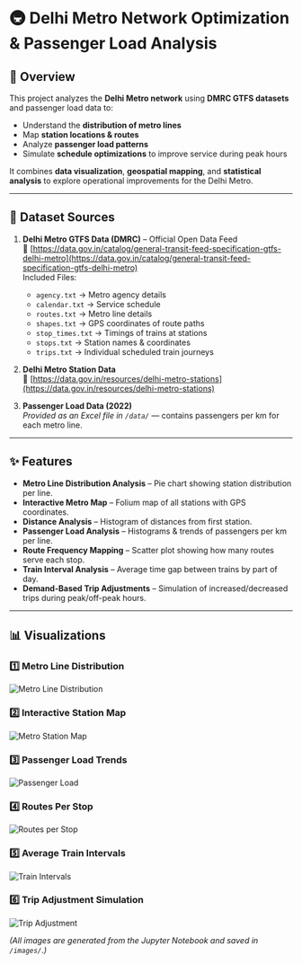 # 🚇 Delhi Metro Network Optimization & Passenger Load Analysis

## 📌 Overview
This project analyzes the **Delhi Metro network** using **DMRC GTFS datasets** and passenger load data to:
- Understand the **distribution of metro lines**
- Map **station locations & routes**
- Analyze **passenger load patterns**
- Simulate **schedule optimizations** to improve service during peak hours

It combines **data visualization**, **geospatial mapping**, and **statistical analysis** to explore operational improvements for the Delhi Metro.

---

## 📂 Dataset Sources

1. **Delhi Metro GTFS Data (DMRC)** – Official Open Data Feed  
   🔗 [https://data.gov.in/catalog/general-transit-feed-specification-gtfs-delhi-metro](https://data.gov.in/catalog/general-transit-feed-specification-gtfs-delhi-metro)  
   Included Files:  
   - `agency.txt` → Metro agency details  
   - `calendar.txt` → Service schedule  
   - `routes.txt` → Metro line details  
   - `shapes.txt` → GPS coordinates of route paths  
   - `stop_times.txt` → Timings of trains at stations  
   - `stops.txt` → Station names & coordinates  
   - `trips.txt` → Individual scheduled train journeys  

2. **Delhi Metro Station Data**  
   🔗 [https://data.gov.in/resources/delhi-metro-stations](https://data.gov.in/resources/delhi-metro-stations)  

3. **Passenger Load Data (2022)**  
   *Provided as an Excel file in `/data/`* — contains passengers per km for each metro line.

---

## ✨ Features
- **Metro Line Distribution Analysis** – Pie chart showing station distribution per line.
- **Interactive Metro Map** – Folium map of all stations with GPS coordinates.
- **Distance Analysis** – Histogram of distances from first station.
- **Passenger Load Analysis** – Histograms & trends of passengers per km per line.
- **Route Frequency Mapping** – Scatter plot showing how many routes serve each stop.
- **Train Interval Analysis** – Average time gap between trains by part of day.
- **Demand-Based Trip Adjustments** – Simulation of increased/decreased trips during peak/off-peak hours.

---

## 📊 Visualizations

### 1️⃣ Metro Line Distribution
![Metro Line Distribution](images/metro_line_distribution.png)

### 2️⃣ Interactive Station Map
![Metro Station Map](images/metro_station_map.png)

### 3️⃣ Passenger Load Trends
![Passenger Load](images/passengers_load.png)

### 4️⃣ Routes Per Stop
![Routes per Stop](images/routes_per_stop.png)

### 5️⃣ Average Train Intervals
![Train Intervals](images/train_intervals.png)

### 6️⃣ Trip Adjustment Simulation
![Trip Adjustment](images/trip_adjustments.png)

*(All images are generated from the Jupyter Notebook and saved in `/images/`.)*
